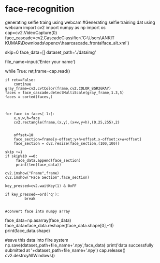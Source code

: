 # face-recognition
generating selfie traing using webcam
#Generating selfie training dat using webcam
import cv2
import numpy as np
import os
cap=cv2.VideoCapture(0)
face_cascade=cv2.CascadeClassifier('C:\\Users\\ANKIT KUMAR\\Downloads\\opencv\\haarcascade_frontalface_alt.xml')

skip=0
face_data=[]
dataset_path='./dataimg'

file_name=input('Enter your name')

while True:
    ret,frame=cap.read()
    
    
    if ret==False:
        continue
    gray_frame=cv2.cvtColor(frame,cv2.COLOR_BGR2GRAY)  
    faces = face_cascade.detectMultiScale(gray_frame,1.3,5)
    faces = sorted(faces,)
    
    
    
    for face in faces[-1:]:
        x,y,w,h=face
        cv2.rectangle(frame,(x,y),(x+w,y+h),(0,25,255),2)
        
        
        offset=10
        face_section=frame[y-offset:y+h+offset,x-offset:x+w+offset]
        face_section = cv2.resize(face_section,(100,100))
       
    skip +=1
    if skip%10 ==0:
         face_data.append(face_section)
         print(len(face_data))
            
    cv2.imshow("Frame",frame)
    cv2.imshow("Face Section",face_section)
    
    key_pressed=cv2.waitKey(1) & 0xFF
        
    if key_pressed==ord('q'):
             break
                
                
    #convert face into numpy array            
face_data=np.asarray(face_data)
face_data=face_data.reshape((face_data.shape[0],-1))      
print(face_data.shape)

#save this data into filre system
np.save(dataset_path+file_name+'.npy',face_data)
print('data successfully submitted at '+dataset_path+file_name+'.npy')
cap.release()
cv2.destroyAllWindows()
                     
    
